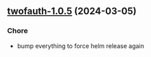 

## [twofauth-1.0.5](https://github.com/truecharts/charts/compare/twofauth-1.0.4...twofauth-1.0.5) (2024-03-05)

### Chore



- bump everything to force helm release again